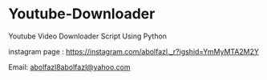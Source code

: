 # Youtube-Downloader
Youtube Video Downloader Script Using Python

instagram page : https://instagram.com/abolfazl._r?igshid=YmMyMTA2M2Y

Email: abolfazl8abolfazl@yahoo.com
